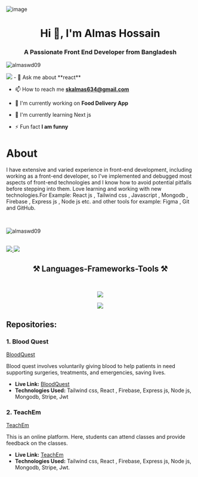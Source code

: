 ![image](https://github.com/AlmasWD09/AlmasWD09/assets/155298800/2d7776f1-feb2-4de2-93e6-0ec9acee5418)
<h1 align="center">Hi 👋, I'm Almas Hossain</h1>
<h3 align="center">A Passionate Front End Developer from Bangladesh</h3>
<p align="left"> <img src="https://komarev.com/ghpvc/?username=almaswd09&label=Profile%20views&color=0e75b6&style=flat" alt="almaswd09" /> </p>
 <img align"right" src="(https://github.com/AlmasWD09/AlmasWD09/assets/155298800/312c40be-9691-420a-ae3d-0e5acdb7ae37)
" />     
- 💬 Ask me about **react**

- 📫 How to reach me **skalmas634@gmail.com**

* 🌱 I'm currently working on **Food Delivery App**
  
* 🔭 I'm currently learning Next js
  
- ⚡ Fun fact **I am funny**
<h1>About</h1>
<p>I have extensive and varied experience in front-end development, including working as a front-end developer, so I've implemented and debugged most aspects of front-end technologies and I know how to avoid potential pitfalls before stepping into them. Love learning and working with new technologies.For Example: React js , Tailwind css , Javascript , Mongodb , Firebase , Express js , Node js etc. and other tools for example: Figma , Git and GitHub.</p>
<br/>
<p><img align="center" src="https://github-readme-streak-stats.herokuapp.com/?user=almaswd09&" alt="almaswd09" /></p>
<br/>
<div>
    <a href="https://www.linkedin.com/in/almas-hossain" target="_blank">
    <img src="https://img.shields.io/badge/LinkedIn-0077B5?style=for-the-badge&logo=linkedin&logoColor=white" target="_blank" />
  </a>
    <a href="#" target="_blank">
     <img src="https://img.shields.io/badge/Portfolio-FF5722?style=for-the-badge&logo=todoist&logoColor=white" target="_blank" />
  </a>
</div>
<h2 align="center">⚒️ Languages-Frameworks-Tools ⚒️</h2>
<br/>
<div align="center">
    <p><img src="https://skillicons.dev/icons?i=vscode,git,github,figma" /></p>
    <p><img src="https://skillicons.dev/icons?i=html,css,tailwind,javascript,react,firebase,express,nextjs,mongodb" /></p>
</div>

<h2> Repositories: </h2> 


<h3>1. Blood Quest </h3>

[BloodQuest](https://github.com/AlmasWD09/blood-quest-client-site)

Blood quest involves voluntarily giving blood to help patients in need supporting surgeries, treatments, and emergencies, saving lives.

- **Live Link:** [BloodQuest](https://blood-quest.web.app/)
- **Technologies Used:** Tailwind css, React , Firebase, Express js, Node js, Mongodb, Stripe, Jwt
  
<h3>2. TeachEm </h3> 

[TeachEm](https://github.com/AlmasWD09/teachEm-client-site)

This is an online platform. Here, students can attend  classes and provide feedback on the classes.

- **Live Link:** [TeachEm](https://teach-em-client-site.vercel.app/)
- **Technologies Used:** Tailwind css, React , Firebase, Express js, Node js, Mongodb, Stripe, Jwt.




